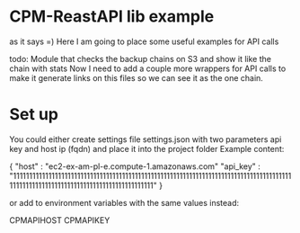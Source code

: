 # CPM-ReastAPI lib example
as it says =)
Here I am going to place some useful examples for API calls

todo: Module that checks the backup chains on S3 and show it like the chain with stats
Now I need to add a couple more wrappers for API calls to make it generate links on this files so we can see it as the one chain.

# Set up
You could either create settings file settings.json with two parameters api key and host ip (fqdn)  and place it into the project folder
Example content:

{
    "host" : "ec2-ex-am-pl-e.compute-1.amazonaws.com"
    "api_key" : "111111111111111111111111111111111111111111111111111111111111111111111111111111111111111111111111111111111111111111111111111111111111"
}

or add to environment variables with the same values instead:

CPMAPIHOST
CPMAPIKEY
